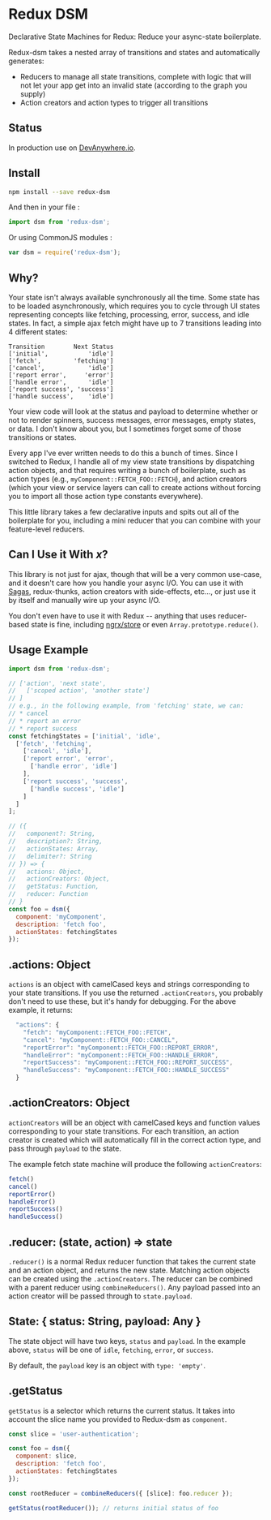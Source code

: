 # Redux DSM

Declarative State Machines for Redux: Reduce your async-state boilerplate.

Redux-dsm takes a nested array of transitions and states and automatically generates:

* Reducers to manage all state transitions, complete with logic that will not let your app get into an invalid state (according to the graph you supply)
* Action creators and action types to trigger all transitions

## Status

In production use on [DevAnywhere.io](https://devanywhere.io).


## Install

```sh
npm install --save redux-dsm
```

And then in your file :

```js
import dsm from 'redux-dsm';
```

Or using CommonJS modules :

```js
var dsm = require('redux-dsm');
```


## Why?

Your state isn't always available synchronously all the time. Some state has to be loaded asynchronously, which requires you to cycle through UI states representing concepts like fetching, processing, error, success, and idle states. In fact, a simple ajax fetch might have up to 7 transitions leading into 4 different states:

```
Transition        Next Status
['initial',           'idle']
['fetch',         'fetching']
['cancel',            'idle']
['report error',     'error']
['handle error',      'idle']
['report success', 'success']
['handle success',    'idle']
```

Your view code will look at the status and payload to determine whether or not to render spinners, success messages, error messages, empty states, or data. I don't know about you, but I sometimes forget some of those transitions or states.

Every app I've ever written needs to do this a bunch of times. Since I switched to Redux, I handle all of my view state transitions by dispatching action objects, and that requires writing a bunch of boilerplate, such as action types (e.g., `myComponent::FETCH_FOO::FETCH`), and action creators (which your view or service layers can call to create actions without forcing you to import all those action type constants everywhere).

This little library takes a few declarative inputs and spits out all of the boilerplate for you, including a mini reducer that you can combine with your feature-level reducers.

## Can I Use it With *x*?

This library is not just for ajax, though that will be a very common use-case, and it doesn't care how you handle your async I/O. You can use it with [Sagas](https://github.com/yelouafi/redux-saga), redux-thunks, action creators with side-effects, etc..., or just use it by itself and manually wire up your async I/O.

You don't even have to use it with Redux -- anything that uses reducer-based state is fine, including [ngrx/store](https://github.com/ngrx/store) or even `Array.prototype.reduce()`.


## Usage Example

```js
import dsm from 'redux-dsm';

// ['action', 'next state',
//   ['scoped action', 'another state']
// ]
// e.g., in the following example, from 'fetching' state, we can:
// * cancel
// * report an error
// * report success
const fetchingStates = ['initial', 'idle',
  ['fetch', 'fetching',
    ['cancel', 'idle'],
    ['report error', 'error',
      ['handle error', 'idle']
    ],
    ['report success', 'success',
      ['handle success', 'idle']
    ]
  ]
];

// ({
//   component?: String,
//   description?: String,
//   actionStates: Array,
//   delimiter?: String
// }) => { 
//   actions: Object,
//   actionCreators: Object,
//   getStatus: Function,
//   reducer: Function
// }
const foo = dsm({
  component: 'myComponent',
  description: 'fetch foo',
  actionStates: fetchingStates
});
```

## .actions: Object

`actions` is an object with camelCased keys and strings corresponding to your state transitions. If you use the returned `.actionCreators`, you probably don't need to use these, but it's handy for debugging. For the above example, it returns:

```js
  "actions": {
    "fetch": "myComponent::FETCH_FOO::FETCH",
    "cancel": "myComponent::FETCH_FOO::CANCEL",
    "reportError": "myComponent::FETCH_FOO::REPORT_ERROR",
    "handleError": "myComponent::FETCH_FOO::HANDLE_ERROR",
    "reportSuccess": "myComponent::FETCH_FOO::REPORT_SUCCESS",
    "handleSuccess": "myComponent::FETCH_FOO::HANDLE_SUCCESS"
  }
```

## .actionCreators: Object

`actionCreators` will be an object with camelCased keys and function values corresponding to your state transitions. For each transition, an action creator is created which will automatically fill in the correct action type, and pass through `payload` to the state.

The example fetch state machine will produce the following `actionCreators`:

```js
fetch()
cancel()
reportError()
handleError()
reportSuccess()
handleSuccess()
```

## .reducer: (state, action) => state

`.reducer()` is a normal Redux reducer function that takes the current state and an action object, and returns the new state. Matching action objects can be created using the `.actionCreators`. The reducer can be combined with a parent reducer using `combineReducers()`. Any payload passed into an action creator will be passed through to `state.payload`.

## State: { status: String, payload: Any }

The state object will have two keys, `status` and `payload`. In the example above, `status` will be one of `idle`, `fetching`, `error`, or `success`.

By default, the `payload` key is an object with `type: 'empty'`.

## .getStatus

`getStatus` is a selector which returns the current status. It takes into account the slice name you provided to Redux-dsm as `component`.

```js
const slice = 'user-authentication';

const foo = dsm({
  component: slice,
  description: 'fetch foo',
  actionStates: fetchingStates
});

const rootReducer = combineReducers({ [slice]: foo.reducer });

getStatus(rootReducer()); // returns initial status of foo
```
